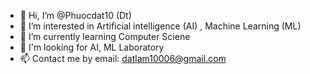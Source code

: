 - 👋 Hi, I’m @Phuocdat10 (Dt)
- 👀 I’m interested in Artificial intelligence (AI) , Machine Learning (ML)
- 🌱 I’m currently learning Computer Sciene
- 💞️ I'm looking for AI, ML Laboratory
- 📫 Contact me by email: datlam10006@gmail.com

<!---
Phuocdat10/Phuocdat10 is a ✨ special ✨ repository because its `README.md` (this file) appears on your GitHub profile.
You can click the Preview link to take a look at your changes.
--->
